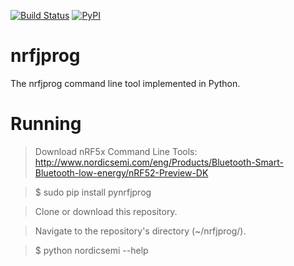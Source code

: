 [![Build Status](https://travis-ci.org/mjdietzx/nrfjprog.svg?branch=develop)](https://travis-ci.org/mjdietzx/nrfjprog)
[![PyPI](https://img.shields.io/pypi/l/Django.svg)](https://opensource.org/licenses/BSD-3-Clause)

# nrfjprog
The nrfjprog command line tool implemented in Python.

# Running
> Download nRF5x Command Line Tools: http://www.nordicsemi.com/eng/Products/Bluetooth-Smart-Bluetooth-low-energy/nRF52-Preview-DK

> $ sudo pip install pynrfjprog

> Clone or download this repository.

> Navigate to the repository's directory (~/nrfjprog/).

> $ python nordicsemi --help
